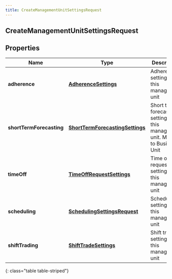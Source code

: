 ```yaml
---
title: CreateManagementUnitSettingsRequest
---
```

## CreateManagementUnitSettingsRequest


## Properties

| Name | Type | Description | Notes |
| ------------ | ------------- | ------------- | ------------- |
| **adherence** | <!----><!---->[**AdherenceSettings**](AdherenceSettings.html)<!----> | Adherence settings for this management unit |  [optional] |
| **shortTermForecasting** | <!----><!---->[**ShortTermForecastingSettings**](ShortTermForecastingSettings.html)<!----> | Short term forecasting settings for this management unit.  Moving to Business Unit |  [optional] |
| **timeOff** | <!----><!---->[**TimeOffRequestSettings**](TimeOffRequestSettings.html)<!----> | Time off request settings for this management unit |  [optional] |
| **scheduling** | <!----><!---->[**SchedulingSettingsRequest**](SchedulingSettingsRequest.html)<!----> | Scheduling settings for this management unit |  [optional] |
| **shiftTrading** | <!----><!---->[**ShiftTradeSettings**](ShiftTradeSettings.html)<!----> | Shift trade settings for this management unit |  [optional] |
{: class="table table-striped"}



